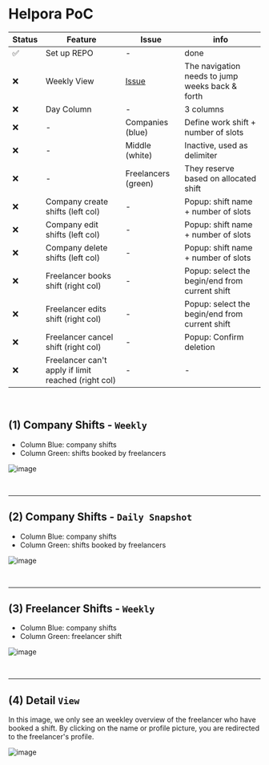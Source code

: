 # Helpora PoC

| Status | Feature | Issue | info | 
| --- | --- | --- | --- |
| ✅ | Set up REPO | - | done |
| ❌ | Weekly View | [Issue](https://github.com/app-generator/fullcalendar-integration-poc/issues/1) | The navigation needs to jump weeks back & forth |
| ❌ | Day Column | - | 3 columns |
| ❌ | - | Companies (blue) | Define work shift + number of slots |
| ❌ | - | Middle (white) | Inactive, used as delimiter |
| ❌ | - | Freelancers (green) | They reserve based on allocated shift |
| ❌ | Company create shifts (left col) | - | Popup: shift name + number of slots  |
| ❌ | Company edit shifts (left col) | - | Popup: shift name + number of slots  |
| ❌ | Company delete shifts (left col) | - | Popup: shift name + number of slots  |
| ❌ | Freelancer books shift (right col) | - | Popup: select the begin/end from current shift  |
| ❌ | Freelancer edits shift (right col) | - | Popup: select the begin/end from current shift  |
| ❌ | Freelancer cancel shift (right col) | - | Popup: Confirm deletion  |
| ❌ | Freelancer can't apply if limit reached (right col) | - | - |

<br />

## (1) Company Shifts - `Weekly`

- Column Blue: company shifts 
- Column Green: shifts booked by freelancers

![image](https://github.com/user-attachments/assets/297ef89e-70b6-4f9d-b26b-bcc18615e79b)

<br />

---

## (2) Company Shifts - `Daily Snapshot` 

- Column Blue: company shifts 
- Column Green: shifts booked by freelancers

![image](https://github.com/user-attachments/assets/c31a0235-ead7-4a4c-b23c-8a00c4b1310b)

<br />

---

## (3) Freelancer Shifts - `Weekly`

- Column Blue: company shifts 
- Column Green: freelancer shift 

![image](https://github.com/user-attachments/assets/4508a830-b348-492b-9310-bd3f81e407bb)

<br />

---

## (4) Detail `View` 

In this image, we only see an weekley overview of the freelancer who have booked a shift. By clicking on the name or profile picture, you are redirected to the freelancer's profile.

![image](https://github.com/user-attachments/assets/8c144db2-9c31-403f-913e-03670a0e6451)
